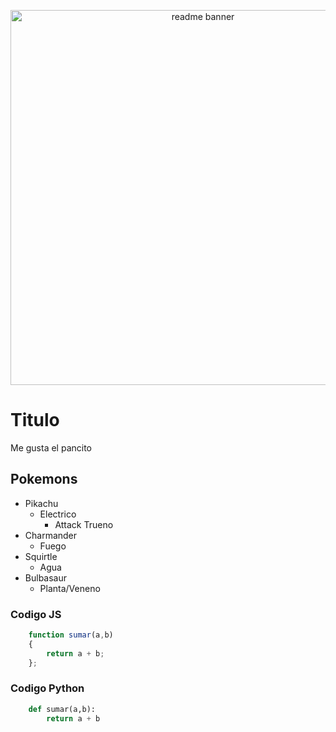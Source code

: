 <p align="center">
    <img src="https://arturssmirnovs.github.io/github-profile-readme-generator/images/banner.png" alt="readme banner" width="600">
</p>

# Titulo

Me gusta el pancito

## Pokemons

- Pikachu
    - Electrico
        - Attack Trueno
- Charmander
    - Fuego
- Squirtle
    - Agua
- Bulbasaur
    - Planta/Veneno

### Codigo JS

```javascript
    function sumar(a,b)
    {
        return a + b;
    };
```

### Codigo Python
```python
    def sumar(a,b):
        return a + b
```

